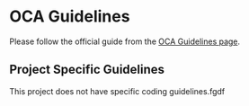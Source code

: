 # OCA Guidelines

Please follow the official guide from the [OCA Guidelines page](https://github.com/OCA/maintainer-tools/blob/master/CONTRIBUTING.md).

## Project Specific Guidelines

This project does not have specific coding guidelines.fgdf
